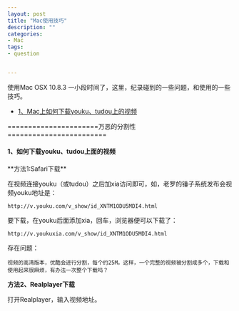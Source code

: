 ```yaml
---
layout: post
title: "Mac使用技巧"
description: ""
categories:
- Mac
tags:
- question


---
```


使用Mac OSX 10.8.3 一小段时间了，这里，纪录碰到的一些问题，和使用的一些技巧。

*	[1、Mac上如何下载youku、tudou上的视频](#download_media)

======================万恶的分割性========================
<h4 id="download_media">
1、如何下载youku、tudou上面的视频
</h4>
**方法1:Safari下载**

在视频连接youku（或tudou）之后加xia访问即可，如，老罗的锤子系统发布会视频youku地址是：
	
	http://v.youku.com/v_show/id_XNTM1ODU5MDI4.html
	
要下载，在youku后面添加xia，回车，浏览器便可以下载了：
	
	http://v.youkuxia.com/v_show/id_XNTM1ODU5MDI4.html

存在问题：
	
	视频的高清版本，优酷会进行分割，每个约25M。这样，一个完整的视频被分割成多个，下载和使用起来很麻烦，有办法一次整个下载吗？
		
**方法2、Realplayer下载**

打开Realplayer，输入视频地址。


